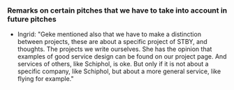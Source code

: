 ### Remarks on certain pitches that we have to take into account in future pitches

* Ingrid: "Geke mentioned also that we have to make a distinction between projects, these are about a specific project of STBY, and thoughts. The projects we write ourselves. She has the opinion that examples of good service design can be found on our project page. And services of others, like Schiphol, is oke. But only if it is not about a specific company, like Schiphol, but about a more general service, like flying for example."
